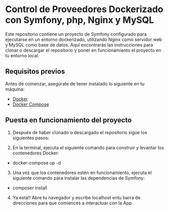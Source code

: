 # Control de Proveedores Dockerizado con Symfony, php, Nginx y MySQL

Este repositorio contiene un proyecto de Symfony configurado para ejecutarse en un entorno dockerizado, utilizando Nginx como servidor web y MySQL como base de datos. Aquí encontrarás las instrucciones para clonar o descargar el repositorio y poner en funcionamiento el proyecto en tu entorno local.

## Requisitos previos

Antes de comenzar, asegúrate de tener instalado lo siguiente en tu máquina:

- [Docker](https://www.docker.com/get-started)
- [Docker Compose](https://docs.docker.com/compose/install/)

## Puesta en funcionamiento del proyecto

1. Después de haber clonado o descargado el repositorio sigue los siguientes pasos:

3. En la terminal, ejecuta el siguiente comando para construir y levantar los contenedores Docker:
- docker-compose up -d

3. Una vez que los contenedores estén en funcionamiento, ejecuta el siguiente comando para instalar las dependencias de Symfony:
- composer install

4. Ya esta!! Abre tu navegador y escribe localhost entu barra de direcciones para que comiences a interactuar con la App
